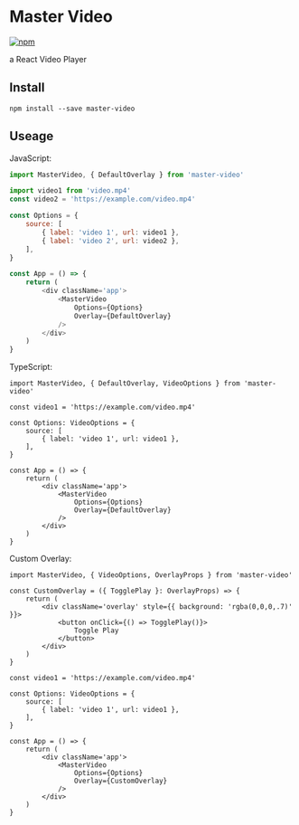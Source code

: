# Master Video

[![npm](https://img.shields.io/npm/v/master-video?color=222&label=npm&labelColor=E20338)](https://www.npmjs.com/package/master-video)

a React Video Player

## Install

```fish
npm install --save master-video
```

## Useage

JavaScript:

```js
import MasterVideo, { DefaultOverlay } from 'master-video'

import video1 from 'video.mp4'
const video2 = 'https://example.com/video.mp4'

const Options = {
    source: [
        { label: 'video 1', url: video1 },
        { label: 'video 2', url: video2 },
    ],
}

const App = () => {
    return (
        <div className='app'>
            <MasterVideo 
                Options={Options} 
                Overlay={DefaultOverlay}
            />
        </div>
    )
}
```

TypeScript:

```tsx
import MasterVideo, { DefaultOverlay, VideoOptions } from 'master-video'

const video1 = 'https://example.com/video.mp4'

const Options: VideoOptions = {
    source: [
        { label: 'video 1', url: video1 },
    ],
}

const App = () => {
    return (
        <div className='app'>
            <MasterVideo 
                Options={Options} 
                Overlay={DefaultOverlay}
            />
        </div>
    )
}
```

Custom Overlay:

```tsx
import MasterVideo, { VideoOptions, OverlayProps } from 'master-video'

const CustomOverlay = ({ TogglePlay }: OverlayProps) => {
    return (
        <div className='overlay' style={{ background: 'rgba(0,0,0,.7)' }}>
            <button onClick={() => TogglePlay()}>
                Toggle Play
            </button>
        </div>
    )
}

const video1 = 'https://example.com/video.mp4'

const Options: VideoOptions = {
    source: [
        { label: 'video 1', url: video1 },
    ],
}

const App = () => {
    return (
        <div className='app'>
            <MasterVideo 
                Options={Options} 
                Overlay={CustomOverlay}
            />
        </div>
    )
}
```
